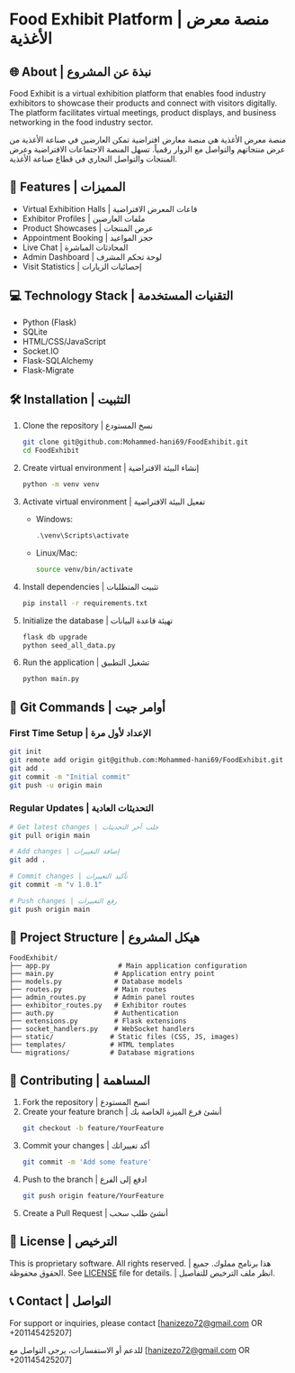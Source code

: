 # Food Exhibit Platform | منصة معرض الأغذية

## 🌐 About | نبذة عن المشروع

Food Exhibit is a virtual exhibition platform that enables food industry exhibitors to showcase their products and connect with visitors digitally. The platform facilitates virtual meetings, product displays, and business networking in the food industry sector.

منصة معرض الأغذية هي منصة معارض افتراضية تمكن العارضين في صناعة الأغذية من عرض منتجاتهم والتواصل مع الزوار رقمياً. تسهل المنصة الاجتماعات الافتراضية وعرض المنتجات والتواصل التجاري في قطاع صناعة الأغذية.

## 🚀 Features | المميزات

- Virtual Exhibition Halls | قاعات المعرض الافتراضية
- Exhibitor Profiles | ملفات العارضين
- Product Showcases | عرض المنتجات
- Appointment Booking | حجز المواعيد
- Live Chat | المحادثات المباشرة
- Admin Dashboard | لوحة تحكم المشرف
- Visit Statistics | إحصائيات الزيارات

## 💻 Technology Stack | التقنيات المستخدمة

- Python (Flask)
- SQLite
- HTML/CSS/JavaScript
- Socket.IO
- Flask-SQLAlchemy
- Flask-Migrate

## 🛠 Installation | التثبيت

1. Clone the repository | نسخ المستودع
   ```bash
   git clone git@github.com:Mohammed-hani69/FoodExhibit.git
   cd FoodExhibit
   ```

2. Create virtual environment | إنشاء البيئة الافتراضية
   ```bash
   python -m venv venv
   ```

3. Activate virtual environment | تفعيل البيئة الافتراضية
   - Windows:
     ```powershell
     .\venv\Scripts\activate
     ```
   - Linux/Mac:
     ```bash
     source venv/bin/activate
     ```

4. Install dependencies | تثبيت المتطلبات
   ```bash
   pip install -r requirements.txt
   ```

5. Initialize the database | تهيئة قاعدة البيانات
   ```bash
   flask db upgrade
   python seed_all_data.py
   ```

6. Run the application | تشغيل التطبيق
   ```bash
   python main.py
   ```

## 📝 Git Commands | أوامر جيت

### First Time Setup | الإعداد لأول مرة
```bash
git init
git remote add origin git@github.com:Mohammed-hani69/FoodExhibit.git
git add .
git commit -m "Initial commit"
git push -u origin main
```

### Regular Updates | التحديثات العادية
```bash
# Get latest changes | جلب آخر التحديثات
git pull origin main

# Add changes | إضافة التغييرات
git add .

# Commit changes | تأكيد التغييرات
git commit -m "v 1.0.1"

# Push changes | رفع التغييرات
git push origin main
```

## 📁 Project Structure | هيكل المشروع

```
FoodExhibit/
├── app.py                 # Main application configuration
├── main.py               # Application entry point
├── models.py             # Database models
├── routes.py             # Main routes
├── admin_routes.py       # Admin panel routes
├── exhibitor_routes.py   # Exhibitor routes
├── auth.py               # Authentication
├── extensions.py         # Flask extensions
├── socket_handlers.py    # WebSocket handlers
├── static/              # Static files (CSS, JS, images)
├── templates/           # HTML templates
└── migrations/          # Database migrations
```

## 👥 Contributing | المساهمة

1. Fork the repository | انسخ المستودع
2. Create your feature branch | أنشئ فرع الميزة الخاصة بك
   ```bash
   git checkout -b feature/YourFeature
   ```
3. Commit your changes | أكد تغييراتك
   ```bash
   git commit -m 'Add some feature'
   ```
4. Push to the branch | ادفع إلى الفرع
   ```bash
   git push origin feature/YourFeature
   ```
5. Create a Pull Request | أنشئ طلب سحب

## 📄 License | الترخيص

This is proprietary software. All rights reserved. | هذا برنامج مملوك. جميع الحقوق محفوظة.
See [LICENSE](LICENSE) file for details. | انظر ملف الترخيص للتفاصيل.

## 📞 Contact | التواصل

For support or inquiries, please contact [hanizezo72@gmail.com OR +201145425207]

للدعم أو الاستفسارات، يرجى التواصل مع [hanizezo72@gmail.com OR +201145425207]